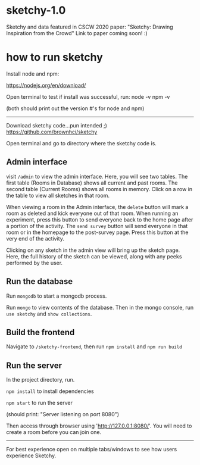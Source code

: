 # sketchy-1.0
Sketchy and data featured in CSCW 2020 paper: "Sketchy: Drawing Inspiration from the Crowd"
Link to paper coming soon! :)

# how to run sketchy

Install node and npm:

https://nodejs.org/en/download/

Open terminal to test if install was successful, run:
node -v
npm -v

(both should print out the version #'s for node and npm)

-------

Download sketchy code...pun intended ;)
https://github.com/brownhci/sketchy

Open terminal and go to directory where the sketchy code is.

## Admin interface
visit `/admin` to view the admin interface. Here, you will see two tables. The first table (Rooms in Database) shows all current and past rooms. The second table (Current Rooms) shows all rooms in memory. Click on a row in the table to view all sketches in that room.

When viewing a room in the Admin interface, the `delete` button will mark a room as deleted and kick everyone out of that room. When running an experiment, press this button to send everyone back to the home page after a portion of the activity.
The `send survey` button will send everyone in that room or in the homepage to the post-survey page. Press this button at the very end of the activity.

Clicking on any sketch in the admin view will bring up the sketch page. Here, the full history of the sketch can be viewed, along with any peeks performed by the user.


## Run the database

Run `mongodb` to start a mongodb process.

Run `mongo` to view contents of the database. Then in the mongo console, run `use sketchy` and `show collections`.


## Build the frontend
Navigate to `/sketchy-frontend`, then run `npm install` and `npm run build`


## Run the server
In the project directory, run.

`npm install` to install dependencies

`npm start` to run the server

(should print: "Server listening on port 8080")

Then access through browser using 'http://127.0.0.1:8080/'. You will need to create a room before you can join one.

-------

For best experience open on multiple tabs/windows to see how users experience Sketchy.
